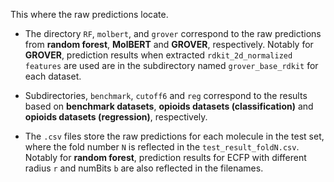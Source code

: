 This where the raw predictions locate. 

* The directory `RF`, `molbert`, and `grover` correspond to the raw predictions from **random forest**, **MolBERT** and **GROVER**, respectively. Notably for **GROVER**, prediction results when extracted `rdkit_2d_normalized features` are used are in the subdirectory named `grover_base_rdkit` for each dataset.

* Subdirectories, `benchmark`, `cutoff6` and `reg` correspond to the results based on **benchmark datasets**, **opioids datasets (classification)** and **opioids datasets (regression)**, respectively.

* The `.csv` files store the raw predictions for each molecule in the test set, where the fold number `N` is reflected in the `test_result_foldN.csv`. Notably for **random forest**, prediction results for ECFP with different radius `r` and numBits `b` are also reflected in the filenames.